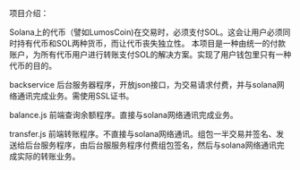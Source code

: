 项目介绍：

Solana上的代币（譬如LumosCoin)在交易时，必须支付SOL。这会让用户必须同时持有代币和SOL两种货币，而让代币丧失独立性。
本项目是一种由统一的付款账户，为所有代币用户进行转账支付SOL的解决方案。实现了用户钱包里只有一种代币的目的。

backservice  后台服务器程序，开放json接口，为交易请求付费，并与solana网络通讯完成业务。需使用SSL证书。

balance.js   前端查询余额程序。直接与solana网络通讯完成业务。

transfer.js  前端转账程序。不直接与solana网络通讯。组包一半交易并签名、发送给后台服务程序，由后台服服务程序付费组包签名，然后与solana网络通讯完成实际的转账业务。

